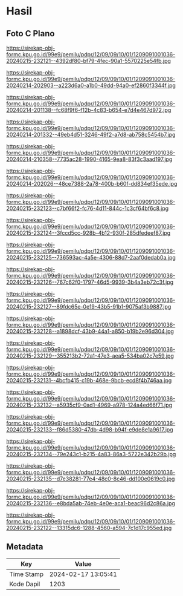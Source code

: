 # Hasil

## Foto C Plano

https://sirekap-obj-formc.kpu.go.id/99e9/pemilu/pdpr/12/09/09/10/01/1209091001036-20240215-232121--4392df80-bf79-4fec-90a1-5570225e54fb.jpg

https://sirekap-obj-formc.kpu.go.id/99e9/pemilu/pdpr/12/09/09/10/01/1209091001036-20240214-202903--a223d6a0-a1b0-49dd-94a0-ef2860f3344f.jpg

https://sirekap-obj-formc.kpu.go.id/99e9/pemilu/pdpr/12/09/09/10/01/1209091001036-20240214-201138--fc68f9f6-f12b-4c83-b654-e7d4e467d972.jpg

https://sirekap-obj-formc.kpu.go.id/99e9/pemilu/pdpr/12/09/09/10/01/1209091001036-20240214-201332--49eb4d51-3246-49f2-a7d8-ab758c5454b7.jpg

https://sirekap-obj-formc.kpu.go.id/99e9/pemilu/pdpr/12/09/09/10/01/1209091001036-20240214-210358--7735ac28-1990-4165-9ea8-83f3c3aad197.jpg

https://sirekap-obj-formc.kpu.go.id/99e9/pemilu/pdpr/12/09/09/10/01/1209091001036-20240214-202026--48ce7388-2a78-400b-b60f-dd834ef35ede.jpg

https://sirekap-obj-formc.kpu.go.id/99e9/pemilu/pdpr/12/09/09/10/01/1209091001036-20240215-232123--c7bf66f2-fc76-4d11-844c-1c3cf64bf6c8.jpg

https://sirekap-obj-formc.kpu.go.id/99e9/pemilu/pdpr/12/09/09/10/01/1209091001036-20240215-232124--3fccd5cc-928b-4b12-930f-285dfedeef87.jpg

https://sirekap-obj-formc.kpu.go.id/99e9/pemilu/pdpr/12/09/09/10/01/1209091001036-20240215-232125--736593ac-4a5e-4306-88d7-2aaf0dedab0a.jpg

https://sirekap-obj-formc.kpu.go.id/99e9/pemilu/pdpr/12/09/09/10/01/1209091001036-20240215-232126--767c62f0-1797-46d5-9939-3b4a3eb72c3f.jpg

https://sirekap-obj-formc.kpu.go.id/99e9/pemilu/pdpr/12/09/09/10/01/1209091001036-20240215-232127--89fdc65e-0e19-43b5-91b1-9075af3b9887.jpg

https://sirekap-obj-formc.kpu.go.id/99e9/pemilu/pdpr/12/09/09/10/01/1209091001036-20240215-232128--a1898dcf-43b9-44a1-a850-b19b2e96d304.jpg

https://sirekap-obj-formc.kpu.go.id/99e9/pemilu/pdpr/12/09/09/10/01/1209091001036-20240215-232129--355213b2-72a1-47e3-aea5-534ba02c7e59.jpg

https://sirekap-obj-formc.kpu.go.id/99e9/pemilu/pdpr/12/09/09/10/01/1209091001036-20240215-232131--4bcfb415-c19b-468e-9bcb-ecd8f4b746aa.jpg

https://sirekap-obj-formc.kpu.go.id/99e9/pemilu/pdpr/12/09/09/10/01/1209091001036-20240215-232132--a5935cf9-0ad1-4969-a978-124a4ed66f71.jpg

https://sirekap-obj-formc.kpu.go.id/99e9/pemilu/pdpr/12/09/09/10/01/1209091001036-20240215-232133--f86d5380-47db-4d98-b94f-e9de8e1a9617.jpg

https://sirekap-obj-formc.kpu.go.id/99e9/pemilu/pdpr/12/09/09/10/01/1209091001036-20240215-232134--79e243c1-b215-4a83-86a3-5722e342b29b.jpg

https://sirekap-obj-formc.kpu.go.id/99e9/pemilu/pdpr/12/09/09/10/01/1209091001036-20240215-232135--d7e38281-77e4-48c0-8c46-dd100e0619c0.jpg

https://sirekap-obj-formc.kpu.go.id/99e9/pemilu/pdpr/12/09/09/10/01/1209091001036-20240215-232136--e8bda5ab-74eb-4e0e-aca1-beac96d2c86a.jpg

https://sirekap-obj-formc.kpu.go.id/99e9/pemilu/pdpr/12/09/09/10/01/1209091001036-20240215-232122--13315dc6-1288-4560-a594-7c1d17c955ed.jpg


## Metadata

| Key        | Value               |
| ---------- | ------------------- |
| Time Stamp | 2024-02-17 13:05:41 |
| Kode Dapil | 1203                |




